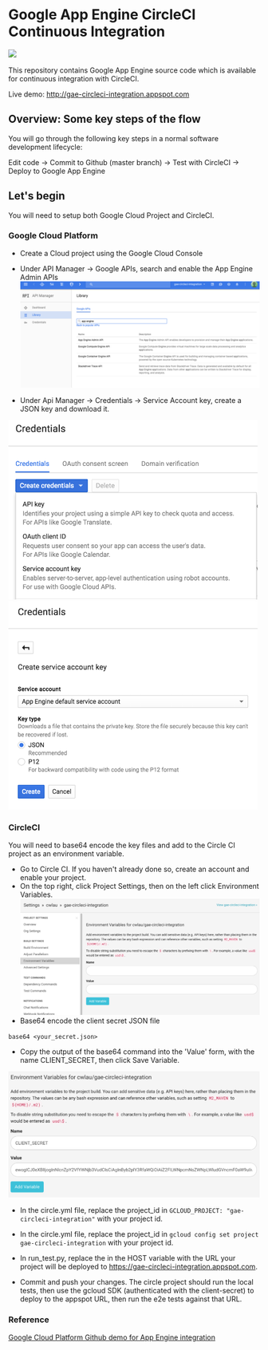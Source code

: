 Google App Engine CircleCI Continuous Integration
========================

![](https://circleci.com/gh/cwlau/gae-circleci-integration.png?&style=shield&circle-token=b902e34911a5b20ab784d48e7f05a2145e737d0a)


This repository contains Google App Engine source code which is available for continuous integration with CircleCI.

Live demo: http://gae-circleci-integration.appspot.com

## Overview: Some key steps of the flow

You will go through the following key steps in a normal software development lifecycle:

Edit code -> Commit to Github (master branch) -> Test with CircleCI -> Deploy to Google App Engine


## Let's begin

You will need to setup both Google Cloud Project and CircleCI.

### Google Cloud Platform

- Create a Cloud project using the Google Cloud Console
- Under API Manager -> Google APIs, search and enable the App Engine Admin APIs
![](./images/search_app_engine_admin_api.png)

- Under Api Manager -> Credentials -> Service Account key, create a JSON key and download it.
<img src="./images/credential_menu.png" width="500px" />
<img src="./images/credential_secret.png" width="500px" />

### CircleCI

You will need to base64 encode the key files and add to the Circle CI project as an environment variable.

- Go to Circle CI. If you haven't already done so, create an account and enable your project.
- On the top right, click Project Settings, then on the left click Environment Variables.
![](./images/circleci_project_settings.png)
- Base64 encode the client secret JSON file

`base64 <your_secret.json>`

- Copy the output of the base64 command into the 'Value' form, with the name CLIENT_SECRET, then click Save Variable.

![](./images/circleci_env_var_settings.png)


- In the circle.yml file, replace the project_id in `GCLOUD_PROJECT: "gae-circleci-integration"` with your project id.

- In the circle.yml file, replace the project_id in `gcloud config set project gae-circleci-integration` with your project id.
- In run_test.py, replace the in the HOST variable with the URL your project will be deployed to https://gae-circleci-integration.appspot.com.

- Commit and push your changes. The circle project should run the local tests, then use the gcloud SDK (authenticated with the client-secret) to deploy to the appspot URL, then run the e2e tests against that URL.


### Reference

[Google Cloud Platform Github demo for App Engine integration](https://github.com/GoogleCloudPlatform/continuous-deployment-circle)
